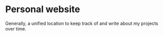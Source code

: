 # Personal website

Generally, a unified location to keep track of and write about my projects over time.
